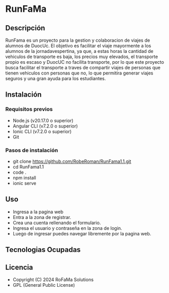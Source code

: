 # RunFaMa
## Descripción
 RunFama es un proyecto para la gestion y colaboracion de viajes de alumnos de DuocUc. El objetivo es facilitar 
 el viaje mayormente a los alumnos de la jornadavespertina, ya que, a estas horas la cantidad de vehiculos de
 transporte es baja, los precios muy elevados, el transporte propio es escaso y DuocUC no facilita transporte,
 por lo que este proyecto busca facilitar el transporte a traves de compartir viajes de personas que tienen
 vehiculos con personas que no, lo que permitira generar viajes seguros y una gran ayuda para los estudiantes.

## Instalación

 ### Requisitos previos

  - Node.js (v20.17.0 o superior)
  - Angular CLI (v7.2.0 o superior)
  - Ionic CLI (v7.2.0 o superior)
  - Git

 ### Pasos de instalación
 - git clone https://github.com/RobeRoman/RunFama1.1.git
 - cd RunFama1.1
 - code .
 - npm install
 - ionic serve

## Uso
 - Ingresa a la pagina web
 - Entra a la zona de registrar.
 - Crea una cuenta rellenando el formulario.
 - Ingresa el usuario y contraseña en la zona de login.
 - Luego de ingresar puedes navegar libremente por la pagina web.

## Tecnologias Ocupadas

 ## Licencia
  - Copyright (C) 2024 RoFaMa Solutions
  - GPL (General Public License)
